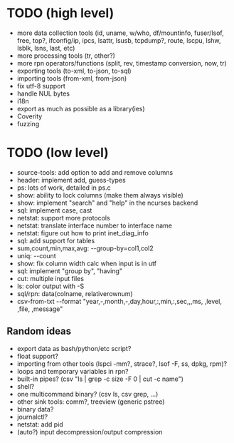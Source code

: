 # TODO (high level)
- more data collection tools (id, uname, w/who, df/mountinfo, fuser/lsof, free, top?, ifconfig/ip, ipcs, lsattr, lsusb, tcpdump?, route, lscpu, lshw, lsblk, lsns, last, etc)
- more processing tools (tr, other?)
- more rpn operators/functions (split, rev, timestamp conversion, now, tr)
- exporting tools (to-xml, to-json, to-sql)
- importing tools (from-xml, from-json)
- fix utf-8 support
- handle NUL bytes
- i18n
- export as much as possible as a library(ies)
- Coverity
- fuzzing

# TODO (low level)
- source-tools: add option to add and remove columns
- header: implement add, guess-types
- ps: lots of work, detailed in ps.c
- show: ability to lock columns (make them always visible)
- show: implement "search" and "help" in the ncurses backend
- sql: implement case, cast
- netstat: support more protocols
- netstat: translate interface number to interface name
- netstat: figure out how to print inet\_diag\_info
- sql: add support for tables
- sum,count,min,max,avg: --group-by=col1,col2
- uniq: --count
- show: fix column width calc when input is in utf
- sql: implement "group by", "having"
- cut: multiple input files
- ls: color output with -S
- sql/rpn: data(colname, relativerownum)
- csv-from-txt --format "year,-,month,-,day,hour,:,min,:,sec,\,,ms, ,level, ,file, ,message"

## Random ideas
- export data as bash/python/etc script?
- float support?
- importing from other tools (lspci -mm?, strace?, lsof -F, ss, dpkg, rpm)?
- loops and temporary variables in rpn?
- built-in pipes? (csv "ls | grep -c size -F 0 | cut -c name")
- shell?
- one multicommand binary? (csv ls, csv grep, ...)
- other sink tools: comm?, treeview (generic pstree)
- binary data?
- journalctl?
- netstat: add pid
- (auto?) input decompression/output compression
